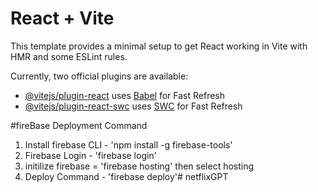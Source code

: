 # React + Vite

This template provides a minimal setup to get React working in Vite with HMR and some ESLint rules.

Currently, two official plugins are available:

- [@vitejs/plugin-react](https://github.com/vitejs/vite-plugin-react/blob/main/packages/plugin-react/README.md) uses [Babel](https://babeljs.io/) for Fast Refresh
- [@vitejs/plugin-react-swc](https://github.com/vitejs/vite-plugin-react-swc) uses [SWC](https://swc.rs/) for Fast Refresh



#fireBase Deployment Command
1. Install firebase  CLI - 'npm install -g firebase-tools'
2. Firebase Login - 'firebase login'
3. initilize firebase = 'firebase hosting' then select hosting
4. Deploy Command - 'firebase deploy'#   n e t f l i x G P T  
 